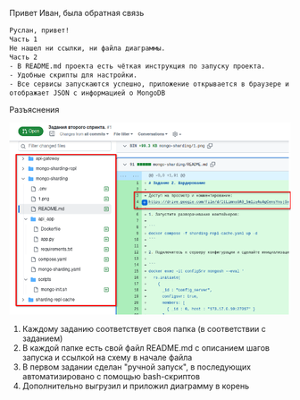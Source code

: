 Привет Иван, была обратная связь
```
Руслан, привет!
Часть 1
Не нашел ни ссылки, ни файла диаграммы.
Часть 2
- В README.md проекта есть чёткая инструкция по запуску проекта.
- Удобные скрипты для настройки.
- Все сервисы запускаются успешно, приложение открывается в браузере и отображает JSON с информацией о MongoDB
```

Разъяснения

![](Screenshot1.png)

1. Каждому заданию соответствует своя папка (в соответствии с заданием)
2. В каждой папке есть свой файл README.md с описанием шагов запуска и ссылкой на схему в начале файла
3. В первом задании сделан "ручной запуск", в последующих автоматизировано с помощью bash-скриптов
4. Дополнительно выгрузил и приложил диаграмму в корень